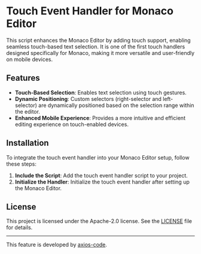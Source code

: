 # Touch Event Handler for Monaco Editor

This script enhances the Monaco Editor by adding touch support, enabling seamless touch-based text selection. It is one of the first touch handlers designed specifically for Monaco, making it more versatile and user-friendly on mobile devices.

## Features

- **Touch-Based Selection**: Enables text selection using touch gestures.
- **Dynamic Positioning**: Custom selectors (right-selector and left-selector) are dynamically positioned based on the selection range within the editor.
- **Enhanced Mobile Experience**: Provides a more intuitive and efficient editing experience on touch-enabled devices.

## Installation

To integrate the touch event handler into your Monaco Editor setup, follow these steps:

1. **Include the Script**: Add the touch event handler script to your project.
2. **Initialize the Handler**: Initialize the touch event handler after setting up the Monaco Editor.

## License

This project is licensed under the Apache-2.0 license. See the [LICENSE](./LICENSE) file for details.

---

This feature is developed by [axios-code](https://github.com/ONVO-me/Axios/tree/main/touch).

